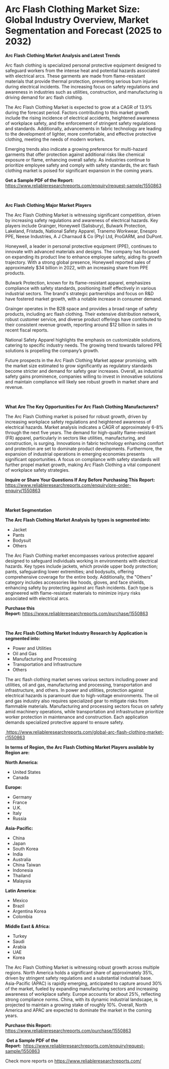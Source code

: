 <p><h1>Arc Flash Clothing Market Size: Global Industry Overview, Market Segmentation and Forecast (2025 to 2032)</h1></p><p><strong>Arc Flash Clothing Market Analysis and Latest Trends</strong></p>
<p><p>Arc flash clothing is specialized personal protective equipment designed to safeguard workers from the intense heat and potential hazards associated with electrical arcs. These garments are made from flame-resistant materials that provide thermal protection, preventing serious burn injuries during electrical incidents. The increasing focus on safety regulations and awareness in industries such as utilities, construction, and manufacturing is driving demand for arc flash clothing.</p><p>The Arc Flash Clothing Market is expected to grow at a CAGR of 13.9% during the forecast period. Factors contributing to this market growth include the rising incidence of electrical accidents, heightened awareness of workplace safety, and the enforcement of stringent safety regulations and standards. Additionally, advancements in fabric technology are leading to the development of lighter, more comfortable, and effective protective clothing, meeting the needs of modern workers. </p><p>Emerging trends also indicate a growing preference for multi-hazard garments that offer protection against additional risks like chemical exposure or flame, enhancing overall safety. As industries continue to prioritize employee safety and comply with safety standards, the arc flash clothing market is poised for significant expansion in the coming years.</p></p>
<p><strong>Get a Sample PDF of the Report:&nbsp;</strong> <a href="https://www.reliableresearchreports.com/enquiry/request-sample/1550863?utm_campaign=2002&utm_medium=2&utm_source=Github&utm_content=ia&utm_term=06022025&utm_id=arc-flash-clothing">https://www.reliableresearchreports.com/enquiry/request-sample/1550863</a></p>
<p>&nbsp;</p>
<p><strong>Arc Flash Clothing Major Market Players</strong></p>
<p><p>The Arc Flash Clothing Market is witnessing significant competition, driven by increasing safety regulations and awareness of electrical hazards. Key players include Grainger, Honeywell (Salisbury), Bulwark Protection, Lakeland, Fristads, National Safety Apparel, Tranemo Workwear, Enespro PPE, Neese Industries, A J Charnaud & Co (Pty) Ltd, ProGARM, and DuPont. </p><p>Honeywell, a leader in personal protective equipment (PPE), continues to innovate with advanced materials and designs. The company has focused on expanding its product line to enhance employee safety, aiding its growth trajectory. With a strong global presence, Honeywell reported sales of approximately $34 billion in 2022, with an increasing share from PPE products.</p><p>Bulwark Protection, known for its flame-resistant apparel, emphasizes compliance with safety standards, positioning itself effectively in various industrial sectors. The brand's strategic partnerships and focus on R&D have fostered market growth, with a notable increase in consumer demand.</p><p>Grainger operates in the B2B space and provides a broad range of safety products, including arc flash clothing. Their extensive distribution network, robust customer service, and diverse product offerings have contributed to their consistent revenue growth, reporting around $12 billion in sales in recent fiscal reports.</p><p>National Safety Apparel highlights the emphasis on customizable solutions, catering to specific industry needs. The growing trend towards tailored PPE solutions is propelling the company’s growth. </p><p>Future prospects in the Arc Flash Clothing Market appear promising, with the market size estimated to grow significantly as regulatory standards become stricter and demand for safety gear increases. Overall, as industrial safety gains prominence, companies willing to invest in innovative solutions and maintain compliance will likely see robust growth in market share and revenue.</p></p>
<p>&nbsp;</p>
<p><strong>What Are The Key Opportunities For Arc Flash Clothing Manufacturers?</strong></p>
<p><p>The Arc Flash Clothing market is poised for robust growth, driven by increasing workplace safety regulations and heightened awareness of electrical hazards. Market analysis indicates a CAGR of approximately 6-8% through the next five years. The demand for high-quality flame-resistant (FR) apparel, particularly in sectors like utilities, manufacturing, and construction, is surging. Innovations in fabric technology enhancing comfort and protection are set to dominate product developments. Furthermore, the expansion of industrial operations in emerging economies presents significant opportunities. A focus on compliance with safety standards will further propel market growth, making Arc Flash Clothing a vital component of workplace safety strategies.</p></p>
<p><strong>Inquire or Share Your Questions If Any Before Purchasing This Report:</strong> <a href="https://www.reliableresearchreports.com/enquiry/pre-order-enquiry/1550863?utm_campaign=2002&utm_medium=2&utm_source=Github&utm_content=ia&utm_term=06022025&utm_id=arc-flash-clothing">https://www.reliableresearchreports.com/enquiry/pre-order-enquiry/1550863</a></p>
<p>&nbsp;</p>
<p><strong>Market Segmentation</strong></p>
<p><strong>The Arc Flash Clothing Market Analysis by types is segmented into:</strong></p>
<p><ul><li>Jacket</li><li>Pants</li><li>Bodysuit</li><li>Others</li></ul></p>
<p><p>The Arc Flash Clothing market encompasses various protective apparel designed to safeguard individuals working in environments with electrical hazards. Key types include jackets, which provide upper body protection; pants, safeguarding lower extremities; and bodysuits, offering comprehensive coverage for the entire body. Additionally, the "Others" category includes accessories like hoods, gloves, and face shields, enhancing safety by protecting against arc flash incidents. Each type is engineered with flame-resistant materials to minimize injury risks associated with electrical arcs.</p></p>
<p><strong>Purchase this Report:&nbsp;</strong><a href="https://www.reliableresearchreports.com/purchase/1550863?utm_campaign=2002&utm_medium=2&utm_source=Github&utm_content=ia&utm_term=06022025&utm_id=arc-flash-clothing">https://www.reliableresearchreports.com/purchase/1550863</a></p>
<p>&nbsp;</p>
<p><strong>The Arc Flash Clothing Market Industry Research by Application is segmented into:</strong></p>
<p><ul><li>Power and Utilities</li><li>Oil and Gas</li><li>Manufacturing and Processing</li><li>Transportation and Infrastructure</li><li>Others</li></ul></p>
<p><p>The arc flash clothing market serves various sectors including power and utilities, oil and gas, manufacturing and processing, transportation and infrastructure, and others. In power and utilities, protection against electrical hazards is paramount due to high-voltage environments. The oil and gas industry also requires specialized gear to mitigate risks from flammable materials. Manufacturing and processing sectors focus on safety amid machinery operations, while transportation and infrastructure prioritize worker protection in maintenance and construction. Each application demands specialized protective apparel to ensure safety.</p></p>
<p><a href="https://www.reliableresearchreports.com/global-arc-flash-clothing-market-r1550863?utm_campaign=2002&utm_medium=2&utm_source=Github&utm_content=ia&utm_term=06022025&utm_id=arc-flash-clothing">&nbsp;https://www.reliableresearchreports.com/global-arc-flash-clothing-market-r1550863</a></p>
<p><strong>In terms of Region, the Arc Flash Clothing Market Players available by Region are:</strong></p>
<p>
    <p> <strong> North America: </strong>
        <ul>
            <li>United States</li>
            <li>Canada</li>
        </ul>
        </p> 
    <p> <strong> Europe: </strong>
        <ul>
            <li>Germany</li>
            <li>France</li>
            <li>U.K.</li>
            <li>Italy</li>
            <li>Russia</li>
        </ul>
        </p> 
    <p> <strong> Asia-Pacific: </strong>
        <ul>
            <li>China</li>
            <li>Japan</li>
            <li>South Korea</li>
            <li>India</li>
            <li>Australia</li>
            <li>China Taiwan</li>
            <li>Indonesia</li>
            <li>Thailand</li>
            <li>Malaysia</li>
        </ul>
        </p> 
    <p> <strong> Latin America: </strong>
        <ul>
            <li>Mexico</li>
            <li>Brazil</li>
            <li>Argentina Korea</li>
            <li>Colombia</li>
        </ul>
        </p> 
    <p> <strong> Middle East & Africa: </strong>
        <ul>
            <li>Turkey</li>
            <li>Saudi</li>
            <li>Arabia</li>
            <li>UAE</li>
            <li>Korea</li>
        </ul>
    </p>
    </p>
<p><p>The Arc Flash Clothing Market is witnessing robust growth across multiple regions. North America holds a significant share of approximately 35%, driven by stringent safety regulations and a substantial industrial base. Asia-Pacific (APAC) is rapidly emerging, anticipated to capture around 30% of the market, fueled by expanding manufacturing sectors and increasing awareness of workplace safety. Europe accounts for about 25%, reflecting strong compliance norms. China, with its dynamic industrial landscape, is projected to maintain a growing stake of roughly 10%. Overall, North America and APAC are expected to dominate the market in the coming years.</p></p>
<p><strong>Purchase this Report: </strong><a href="https://www.reliableresearchreports.com/purchase/1550863?utm_campaign=2002&utm_medium=2&utm_source=Github&utm_content=ia&utm_term=06022025&utm_id=arc-flash-clothing">https://www.reliableresearchreports.com/purchase/1550863</a></p>
<p>&nbsp;<strong>Get a Sample PDF of the Report:&nbsp;&nbsp;</strong><a href="https://www.reliableresearchreports.com/enquiry/request-sample/1550863?utm_campaign=2002&utm_medium=2&utm_source=Github&utm_content=ia&utm_term=06022025&utm_id=arc-flash-clothing">https://www.reliableresearchreports.com/enquiry/request-sample/1550863</a></p>
<p><strong></strong></p>
<p>Check more reports on <a href="https://www.reliableresearchreports.com/?utm_campaign=2002&utm_medium=2&utm_source=Github&utm_content=ia&utm_term=06022025&utm_id=arc-flash-clothing">https://www.reliableresearchreports.com/</a></p>